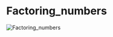 # Factoring_numbers
![Factoring_numbers](https://user-images.githubusercontent.com/45149849/79635007-d94c4600-8176-11ea-8b18-921041e5bc89.png)
